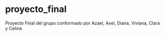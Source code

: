 # proyecto_final
Proyecto Final del grupo conformado por Azael, Axel, Diana, Viviana, Clara y Celine
